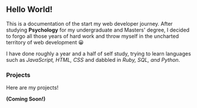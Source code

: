 ## Hello World!

This is a documentation of the start my web developer journey. After studying **Psychology** for my undergraduate and Masters' degree, I decided to forgo all those years of hard work and throw myself in the uncharted territory of web development 😀

I have done roughly a year and a half of self study, trying to learn languages such as _JavaScript, HTML, CSS_ and dabbled in _Ruby, SQL, and Python_.

### Projects

Here are my projects!

**(Coming Soon!)**
